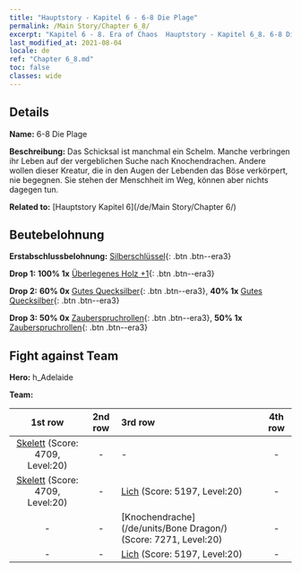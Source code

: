 ```yaml
---
title: "Hauptstory - Kapitel 6 - 6-8 Die Plage"
permalink: /Main Story/Chapter 6_8/
excerpt: "Kapitel 6 - 8. Era of Chaos  Hauptstory - Kapitel 6_8. 6-8 Die Plage"
last_modified_at: 2021-08-04
locale: de
ref: "Chapter 6_8.md"
toc: false
classes: wide
---
```


## Details

 **Name:** 6-8 Die Plage

 **Beschreibung:** Das Schicksal ist manchmal ein Schelm. Manche verbringen ihr Leben auf der vergeblichen Suche nach Knochendrachen. Andere wollen dieser Kreatur, die in den Augen der Lebenden das Böse verkörpert, nie begegnen. Sie stehen der Menschheit im Weg, können aber nichts dagegen tun.

 **Related to:** [Hauptstory Kapitel 6](/de/Main Story/Chapter 6/)

## Beutebelohnung

 **Erstabschlussbelohnung:** [Silberschlüssel](/ItemsDE/con_693/){: .btn .btn--era3}

 **Drop 1:** **100% 1x** [Überlegenes Holz +1](/ItemsDE/mat_20/){: .btn .btn--era3}

 **Drop 2:** **60% 0x** [Gutes Quecksilber](/ItemsDE/mat_14/){: .btn .btn--era3}, **40% 1x** [Gutes Quecksilber](/ItemsDE/mat_14/){: .btn .btn--era3}

 **Drop 3:** **50% 0x** [Zauberspruchrollen](/ItemsDE/con_694/){: .btn .btn--era3}, **50% 1x** [Zauberspruchrollen](/ItemsDE/con_694/){: .btn .btn--era3}


## Fight against Team
 **Hero:** h_Adelaide

 **Team:**


  | 1st row | 2nd row | 3rd row | 4th row |
  |:----:|:----:|:----|:----:|
  | [Skelett](/de/units/Skeleton/) (Score: 4709, Level:20)  | - | - | - |
  | [Skelett](/de/units/Skeleton/) (Score: 4709, Level:20)  | - | [Lich](/de/units/Lich/) (Score: 5197, Level:20)  | - |
  | - | - | [Knochendrache](/de/units/Bone Dragon/) (Score: 7271, Level:20)  | - |
  | - | - | [Lich](/de/units/Lich/) (Score: 5197, Level:20)  | - |


